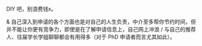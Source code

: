 DIY 吧，别浪费钱x。

& 自己深入到申请的各个方面也是对自己的人生负责，中介至多帮你节约时间，但并不能让你更有竞争力，即使是在了解申请信息上，自己网上冲浪 / 与自己的推荐人、往届学长学姐聊聊都会有用得多（对于 PhD 申请者而言尤其如此）。
